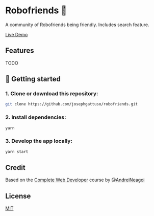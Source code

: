 # Robofriends :robot:

A community of Robofriends being friendly. Includes search feature.

[Live Demo](https://josephgattuso.github.io/robofriends)

## Features

TODO

## :rocket: Getting started

### 1. Clone or download this repository:

```sh
git clone https://github.com/josephgattuso/robofriends.git
```

### 2. Install dependencies:

```sh
yarn
```

### 3. Develop the app locally:

```sh
yarn start
```

## Credit

Based on the [Complete Web Developer](https://www.udemy.com/course/the-complete-web-developer-zero-to-mastery/) course by [@AndreiNeagoi](https://twitter.com/AndreiNeagoie)

## License

[MIT](./LICENSE)
